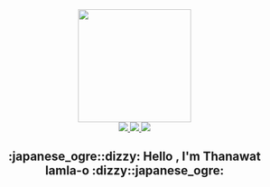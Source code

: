 <div id="header" align="center">
  <img src="https://media.giphy.com/media/mYhd1NHQkHmZLiqN7M/giphy.gif" width="200">
</div>
<div align="center">
  <a href="">
    <img src="https://img.shields.io/badge/Facebook-white?style=for-the-badge&logo=facebook&logoColor=black%22">
  </a>
  <a href="">
    <img src="https://img.shields.io/badge/youtube-red?style=for-the-badge&logo=youtube&logoColor=black%22">
  </a>
  <a href="">
    <img src="https://img.shields.io/badge/Instagram-white?style=for-the-badge&logo=instagram&logoColor=black%22">
  </a>
</div>
<h2 color="red" align="center">:japanese_ogre::dizzy: Hello ,  I'm Thanawat Iamla-o :dizzy::japanese_ogre:</h2>
